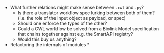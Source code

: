 * What further relations might make sense between `.cwl` and `.py`?
  * Is there a translator workflow spec lurking between both of them? (i.e. the role of the input object as payload, or spec)
  * Should one enforce the types of the other?
  * Could a CWL workflow be solved from a Biolink Model specification that chains together against e.g. the SmartAPI registry?
  * Would this buy us anything?
* Refactoring the internals of modules
  *